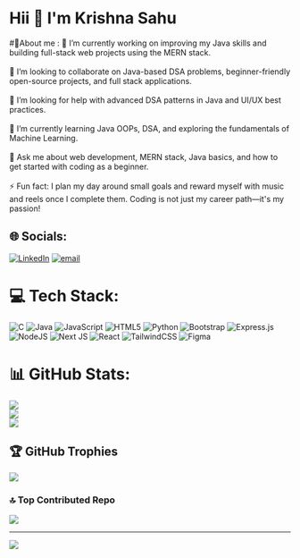 <h1>Hii 👋 I'm Krishna Sahu</h1>
#💫About me :
🔭 I’m currently working on improving my Java skills and building full-stack web projects using the MERN stack.<br><br>🤝 I’m looking to collaborate on Java-based DSA problems, beginner-friendly open-source projects, and full stack applications.<br><br>🧠 I’m looking for help with advanced DSA patterns in Java and UI/UX best practices.<br><br>🌱 I’m currently learning Java OOPs, DSA, and exploring the fundamentals of Machine Learning.<br><br>💬 Ask me about web development, MERN stack, Java basics, and how to get started with coding as a beginner.<br><br>⚡ Fun fact: I plan my day around small goals and reward myself with music and reels once I complete them. Coding is not just my career path—it's my passion!<br>


## 🌐 Socials:
[![LinkedIn](https://img.shields.io/badge/LinkedIn-%230077B5.svg?logo=linkedin&logoColor=white)](https://linkedin.com/in/https://www.linkedin.com/in/krishnasahu09?utm_source=share&utm_campaign=share_via&utm_content=profile&utm_medium=android_app) [![email](https://img.shields.io/badge/Email-D14836?logo=gmail&logoColor=white)](mailto:ks3948166@gmail.com) 

# 💻 Tech Stack:
![C](https://img.shields.io/badge/c-%2300599C.svg?style=for-the-badge&logo=c&logoColor=white) ![Java](https://img.shields.io/badge/java-%23ED8B00.svg?style=for-the-badge&logo=openjdk&logoColor=white) ![JavaScript](https://img.shields.io/badge/javascript-%23323330.svg?style=for-the-badge&logo=javascript&logoColor=%23F7DF1E) ![HTML5](https://img.shields.io/badge/html5-%23E34F26.svg?style=for-the-badge&logo=html5&logoColor=white) ![Python](https://img.shields.io/badge/python-3670A0?style=for-the-badge&logo=python&logoColor=ffdd54) ![Bootstrap](https://img.shields.io/badge/bootstrap-%238511FA.svg?style=for-the-badge&logo=bootstrap&logoColor=white) ![Express.js](https://img.shields.io/badge/express.js-%23404d59.svg?style=for-the-badge&logo=express&logoColor=%2361DAFB) ![NodeJS](https://img.shields.io/badge/node.js-6DA55F?style=for-the-badge&logo=node.js&logoColor=white) ![Next JS](https://img.shields.io/badge/Next-black?style=for-the-badge&logo=next.js&logoColor=white) ![React](https://img.shields.io/badge/react-%2320232a.svg?style=for-the-badge&logo=react&logoColor=%2361DAFB) ![TailwindCSS](https://img.shields.io/badge/tailwindcss-%2338B2AC.svg?style=for-the-badge&logo=tailwind-css&logoColor=white) ![Figma](https://img.shields.io/badge/figma-%23F24E1E.svg?style=for-the-badge&logo=figma&logoColor=white)
# 📊 GitHub Stats:
![](https://github-readme-stats.vercel.app/api?username=krishna851&theme=dark&hide_border=false&include_all_commits=false&count_private=false)<br/>
![](https://nirzak-streak-stats.vercel.app/?user=krishna851&theme=dark&hide_border=false)<br/>
![](https://github-readme-stats.vercel.app/api/top-langs/?username=krishna851&theme=dark&hide_border=false&include_all_commits=false&count_private=false&layout=compact)

## 🏆 GitHub Trophies
![](https://github-profile-trophy.vercel.app/?username=krishna851&theme=radical&no-frame=false&no-bg=true&margin-w=4)

### 🔝 Top Contributed Repo
![](https://github-contributor-stats.vercel.app/api?username=krishna851&limit=5&theme=dark&combine_all_yearly_contributions=true)

---
[![](https://visitcount.itsvg.in/api?id=krishna851&icon=0&color=10)](https://visitcount.itsvg.in)

<!-- Proudly created with GPRM ( https://gprm.itsvg.in ) -->

